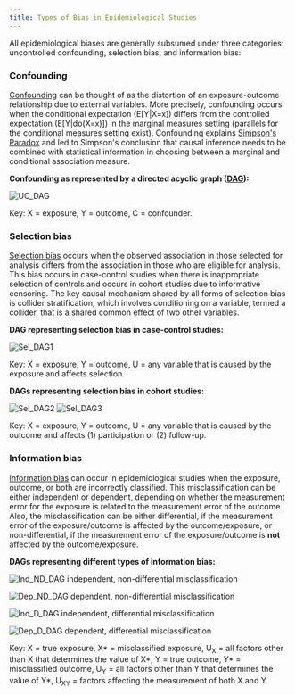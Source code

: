 ```yaml
---
title: Types of Bias in Epidemiological Studies
--- 
```


All epidemiological biases are generally subsumed under three categories:  uncontrolled confounding, selection bias, and information bias:

### Confounding

[Confounding](https://www.ncbi.nlm.nih.gov/pmc/articles/PMC4276366/) can be thought of as the distortion of an exposure-outcome relationship due to external variables.  More precisely, confounding occurs when the conditional expectation (E[Y\|X=x]) differs from the controlled expectation (E[Y\|do(X=x)]) in the marginal measures setting (parallels for the conditional measures setting exist).  Confounding explains [Simpson's Paradox](http://www.epidemiology.ch/history/PDF%20bg/Simpson%20EH%201951%20the%20interpretation%20of%20interaction.pdf) and led to Simpson's conclusion that causal inference needs to be combined with statistical information in choosing between a marginal and conditional association measure.

**Confounding as represented by a directed acyclic graph ([DAG](https://www.ncbi.nlm.nih.gov/pubmed/9888278)):**

![UC_DAG](../img/UC_DAG.png)

Key:  X = exposure, Y = outcome, C = confounder.

### Selection bias

[Selection bias](https://journals.lww.com/epidem/Abstract/2004/09000/A_Structural_Approach_to_Selection_Bias.20.aspx) occurs when the observed association in those selected for analysis differs from the association in those who are eligible for analysis.  This bias occurs in case-control studies when there is inappropriate selection of controls and occurs in cohort studies due to informative censoring.  The key causal mechanism shared by all forms of selection bias is collider stratification, which involves conditioning on a variable, termed a collider, that is a shared common effect of two other variables.

**DAG representing selection bias in case-control studies:**

![Sel_DAG1](img/Sel_DAG1.png)

Key:  X = exposure, Y = outcome, U = any variable that is caused by the exposure and affects selection.

**DAGs representing selection bias in cohort studies:**

![Sel_DAG2](../img/Sel_DAG2.png)
![Sel_DAG3](../img/Sel_DAG3.png)

Key:  X = exposure, Y = outcome, U = any variable that is caused by the outcome and affects (1) participation or (2) follow-up.

### Information bias

[Information bias](https://academic.oup.com/aje/article/170/8/959/145135) can occur in epidemiological studies when the exposure, outcome, or both are incorrectly classified. This misclassification can be either independent or dependent, depending on whether the measurement error for the exposure is related to the measurement error of the outcome.  Also, the misclassification can be either differential, if the measurement error of the exposure/outcome is affected by the outcome/exposure, or non-differential, if the measurement error of the exposure/outcome is **not** affected by the outcome/exposure.

**DAGs representing different types of information bias:**

![Ind_ND_DAG](../img/Ind_ND_DAG.png)
independent, non-differential misclassification

![Dep_ND_DAG](../img/Dep_ND_DAG.png)
dependent, non-differential misclassification

![Ind_D_DAG](../img/Ind_D_DAG.png)
independent, differential misclassification

![Dep_D_DAG](../img/Dep_D_DAG.png)
dependent, differential misclassification

Key:  X = true exposure, X* = misclassified exposure, U<sub>X</sub> = all factors other than X that determines the value of X*, Y = true outcome, Y* = misclassified outcome, U<sub>Y</sub> = all factors other than Y that determines the value of Y*, U<sub>XY</sub> = factors affecting the measurement of both X and Y.
